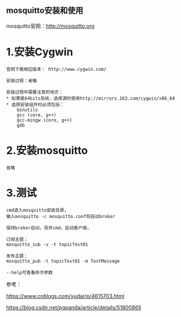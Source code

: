 
mosquitto安装和使用
----------------------------------------------------

mosquitto官网：http://mosquitto.org

# 1.安装Cygwin
    官网下载相应版本： http://www.cygwin.com/

    安装过程：省略

    安装过程中需要注意的地方：
    * 如果是64bits系统，选择源时使用http://mirrors.163.com/cygwin/x86_64
    * 选择安装组件时必须包括：
        binutils 
        gcc (core, g++)
        gcc-mingw (core, g++)
        gdb

# 2.安装mosquitto
    省略

# 3.测试
    cmd进入mosquitto安装目录，
    输入mosquitto -c mosquitto.conf将启动broker

    保持broker启动，另开cmd，启动客户端，
    
    订阅主题：
    mosquitto_sub -v -t topicTest01

    发布主题：
    mosquitto_pub -t topicTest01 -m TestMessage 

    --help可查看命令参数

参考：

https://www.cnblogs.com/yudar/p/4615703.html

https://blog.csdn.net/pgpanda/article/details/51800865

